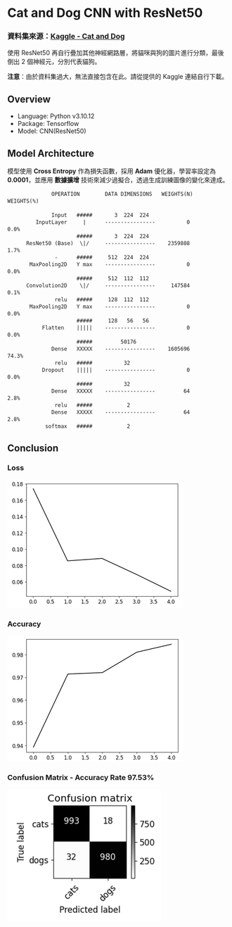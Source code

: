 # Cat and Dog CNN with ResNet50

### 資料集來源：[Kaggle - Cat and Dog](https://www.kaggle.com/datasets/tongpython/cat-and-dog)

使用 ResNet50 再自行疊加其他神經網路層，將貓咪與狗的圖片進行分類，最後倒出 2 個神經元，分別代表貓狗。  

**注意**：由於資料集過大，無法直接包含在此。請從提供的 Kaggle 連結自行下載。

## Overview

- Language: Python v3.10.12
- Package: Tensorflow
- Model: CNN(ResNet50)

## Model Architecture

模型使用 **Cross Entropy** 作為損失函數，採用 **Adam** 優化器，學習率設定為 **0.0001**，並應用 **數據擴增** 技術來減少過擬合，透過生成訓練圖像的變化來達成。  


```
              OPERATION        DATA DIMENSIONS   WEIGHTS(N)   WEIGHTS(%)

              Input   #####       3  224  224
         InputLayer     |      ----------------          0         0.0%
                      #####       3  224  224
      ResNet50 (Base)  \|/     ----------------    2359808         1.7%
               -      #####     512  224  224
       MaxPooling2D   Y max    ----------------          0         0.0%
                      #####     512  112  112
      Convolution2D    \|/     ----------------     147584         0.1%
               relu   #####     128  112  112
       MaxPooling2D   Y max    ----------------          0         0.0%
                      #####     128   56   56
           Flatten    |||||    ----------------          0         0.0%
                      #####         50176
              Dense   XXXXX    ----------------    1605696        74.3%
               relu   #####          32
           Dropout    |||||    ----------------          0         0.0%
                      #####          32
              Dense   XXXXX    ----------------         64         2.8%
               relu   #####           2
              Dense   XXXXX    ----------------         64         2.8%
            softmax   #####           2
```

## Conclusion

### Loss

![Loss](./image/loss.png)

### Accuracy

![Accuracy](./image/accuracy.png)



### Confusion Matrix - Accuracy Rate 97.53%

![image](./image/confusion_matrix.png)